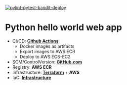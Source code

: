 [![pylint-pytest-bandit-deploy](https://github.com/nastasyafedotovna/andersen-exam-python/actions/workflows/pylint-pytest-bandit-deploy.yml/badge.svg?branch=main)](https://github.com/nastasyafedotovna/andersen-exam-python/actions/workflows/pylint-pytest-bandit-deploy.yml)

# Python hello world web app
+ CI/CD: [**Github Actions**](https://docs.github.com/en/actions):
    + Docker images as artifacts
    + Export images to AWS ECR
    + Deploy to AWS ECS-EC2
+ SCM/ControlVersion: [**GitHub.com**](https://github.com)
+ Registry: **AWS ECR**
+ Infrastructure: [**Terraform**](https://www.terraform.io) + **AWS** 
+ IaC: [**Infrastructure**](https://github.com/nastasyafedotovna/andersen-exam-python-infrastructure)
